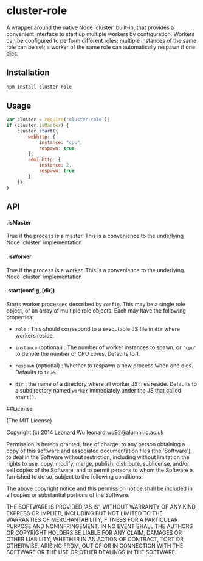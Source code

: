 # cluster-role

A wrapper around the native Node 'cluster' built-in, that provides a convenient interface to start up
multiple workers by configuration. Workers can be configured to perform different roles; multiple instances
of the same role can be set; a worker of the same role can automatically respawn if one dies.

## Installation

```js
npm install cluster-role
``` 

## Usage

```js
var cluster = require('cluster-role');
if (cluster.isMaster) {
    cluster.start({
        webhttp: {
            instance: "cpu",
            respawn: true
        },
        adminhttp: {
            instance: 2,
            respawn: true
        }
    });
}
```

## API

#### .isMaster
True if the process is a master. This is a convenience to the underlying Node 'cluster' implementation

#### .isWorker
True if the process is a worker. This is a convenience to the underlying Node 'cluster' implementation

#### .start(config, [dir])
Starts worker processes described by `config`. This may be a single role object, or an array of multiple role objects.
Each may have the following properties: 

* `role` : This should correspond to a executable JS file in `dir` where workers reside.
* `instance` (optional) : The number of worker instances to spawn, or `'cpu'` to denote the number of CPU cores.
Defaults to 1.
* `respawn` (optional) : Whether to respawn a new process when one dies. Defaults to `true`.

* `dir` : the name of a directory where all worker JS files reside. Defaults to a subdirectory named `worker`
immediately under the JS that called `start()`.




##License

(The MIT License)

Copyright (c) 2014 Leonard Wu <leonard.wu92@alumni.ic.ac.uk>

Permission is hereby granted, free of charge, to any person obtaining a copy of this software and associated documentation files (the 'Software'), to deal in the Software without restriction, including without limitation the rights to use, copy, modify, merge, publish, distribute, sublicense, and/or sell copies of the Software, and to permit persons to whom the Software is furnished to do so, subject to the following conditions:

The above copyright notice and this permission notice shall be included in all copies or substantial portions of the Software.

THE SOFTWARE IS PROVIDED 'AS IS', WITHOUT WARRANTY OF ANY KIND, EXPRESS OR IMPLIED, INCLUDING BUT NOT LIMITED TO THE WARRANTIES OF MERCHANTABILITY, FITNESS FOR A PARTICULAR PURPOSE AND NONINFRINGEMENT. IN NO EVENT SHALL THE AUTHORS OR COPYRIGHT HOLDERS BE LIABLE FOR ANY CLAIM, DAMAGES OR OTHER LIABILITY, WHETHER IN AN ACTION OF CONTRACT, TORT OR OTHERWISE, ARISING FROM, OUT OF OR IN CONNECTION WITH THE SOFTWARE OR THE USE OR OTHER DEALINGS IN THE SOFTWARE.
